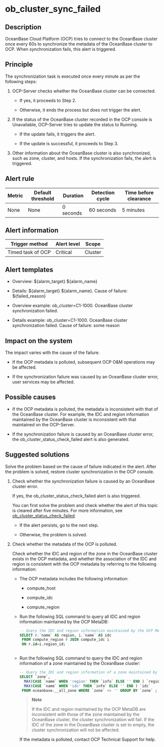 ob_cluster_sync_failed 
===========================================



**Description** 
------------------------------------

OceanBase Cloud Platform (OCP) tries to connect to the OceanBase cluster once every 60s to synchronize the metadata of the OceanBase cluster to OCP. When synchronization fails, this alert is triggered.

Principle 
------------------------------

The synchronization task is executed once every minute as per the following steps:

1. OCP-Server checks whether the OceanBase cluster can be connected. 

   * If yes, it proceeds to Step 2.

     
   
   * Otherwise, it ends the process but does not trigger the alert.

     
   

   

2. If the status of the OceanBase cluster recorded in the OCP console is Unavailable, OCP-Server tries to update the status to Running. 

   * If the update fails, it triggers the alert.

     
   
   * If the update is successful, it proceeds to Step 3.

     
   

   

3. Other information about the OceanBase cluster is also synchronized, such as zone, cluster, and hosts. If the synchronization fails, the alert is triggered.

   




**Alert rule** 
-----------------------------------



| Metric | Default threshold | Duration  | Detection cycle | Time before clearance |
|--------|-------------------|-----------|-----------------|-----------------------|
| None   | None              | 0 seconds | 60 seconds      | 5 minutes             |



**Alert information** 
------------------------------------------



|  Trigger method   | Alert level |  Scope  |
|-------------------|-------------|---------|
| Timed task of OCP | Critical    | Cluster |



**Alert templates** 
----------------------------------------

* Overview: \${alarm_target} \${alarm_name}

  

* Details: \${alarm_target} \${alarm_name}. Cause of failure: ${failed_reason}

  

* Overview example: ob_cluster=C1-1000. OceanBase cluster synchronization failed.

  

* Details example: ob_cluster=C1-1000. OceanBase cluster synchronization failed. Cause of failure: some reason

  




**Impact on the system** 
---------------------------------------------

The impact varies with the cause of the failure. 

* If the OCP metadata is polluted, subsequent OCP O\&M operations may be affected.

  

* If the synchronization failure was caused by an OceanBase cluster error, user services may be affected.

  




**Possible causes** 
----------------------------------------

* If the OCP metadata is polluted, the metadata is inconsistent with that of the OceanBase cluster. For example, the IDC and region information maintained by the OceanBase cluster is inconsistent with that maintained on the OCP-Server.

  

* If the synchronization failure is caused by an OceanBase cluster error, the ob_cluster_status_check_failed alert is also generated.

  




**Suggested solutions** 
--------------------------------------------

Solve the problem based on the cause of failure indicated in the alert. After the problem is solved, restore cluster synchronization in the OCP console. 

1. Check whether the synchronization failure is caused by an OceanBase cluster error. 

   If yes, the ob_cluster_status_check_failed alert is also triggered. 

   You can first solve the problem and check whether the alert of this topic is cleared after five minutes. For more information, see [ob_cluster_status_check_failed](../2.ob-alert/2.failed-to-check-the-status-of-the-ob_cluster_status_check_failed-ob-cluster.md). 
   * If the alert persists, go to the next step.

     
   
   * Otherwise, the problem is solved.

     
   

   

2. Check whether the metadata of the OCP is polluted. 

   Check whether the IDC and region of the zone in the OceanBase cluster exists in the OCP metadata, and whether the association of the IDC and region is consistent with the OCP metadata by referring to the following information: 
   * The OCP metadata includes the following information:

     * compute_host

       
     
     * compute_idc

       
     
     * compute_region

       
     

     
   
   * Run the following SQL command to query all IDC and region information maintained by the OCP MetaDB:

     ```sql
     -- Query the IDC and region information maintained by the OCP MetaDB.
     SELECT r.`name` AS region, i.`name` AS idc 
      FROM compute_region r JOIN compute_idc i 
      ON r.id=i.region_id;
      
     ```

     
   
   * Run the following SQL command to query the IDC and region information of a zone maintained by the OceanBase cluster:

     ```sql
     -- Query the IDC and region information of a zone maintained by the OceanBase cluster.
     SELECT `zone`,
       MAX(CASE `name` WHEN 'region' THEN `info` ELSE '' END ) `region`, 
       MAX(CASE `name` WHEN 'idc' THEN `info` ELSE '' END ) `idc`       
      FROM oceanbase.__all_zone WHERE `zone` <> '' GROUP BY `zone` ;
     ```

     

     
     > **Note**
     >
     > If the IDC and region maintained by the OCP MetaDB are inconsistent with those of the zone maintained by the OceanBase cluster, the cluster synchronization will fail. If the IDC of the zone in the OceanBase cluster is set to empty, the cluster synchronization will not be affected.

     If the metadata is polluted, contact OCP Technical Support for help.
     
   

   



